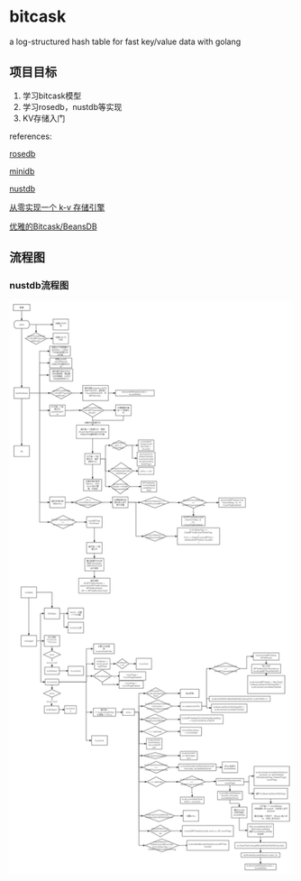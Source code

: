 # bitcask

a log-structured hash table for fast key/value data with golang

## 项目目标

1. 学习bitcask模型
2. 学习rosedb，nustdb等实现
3. KV存储入门

references:

[rosedb](https://github.com/flower-corp/rosedb)

[minidb](git@github.com:flower-corp/minidb.git)

[nustdb](github.com/xujiajun/nutsdb)

[从零实现一个 k-v 存储引擎](https://mp.weixin.qq.com/s/s8s6VtqwdyjthR6EtuhnUA)

[优雅的Bitcask/BeansDB](https://zhuanlan.zhihu.com/p/53682577)

## 流程图

### nustdb流程图

![nustdb流程图](bitcask-nustdb-流程图.png)
